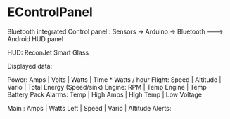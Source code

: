 # EControlPanel
Bluetooth integrated Control panel :
Sensors -> Arduino -> Bluetooth ---> Android HUD panel

HUD: ReconJet Smart Glass

Displayed data: 

Power:     Amps  | Volts       | Watts | Time * Watts / hour 
Flight:    Speed | Altitude    | Vario | Total Energy (Speed/sink)
Engine:    RPM   | Temp Engine | Temp Battery Pack
Alarms:    Temp  | High Amps   | High Temp | Low Voltage 

Main : Amps | Watts Left | Speed | Vario | Altitude 
Alerts: <Batery temp> <Engine temp> <Battery low> 
